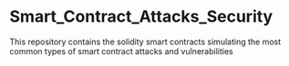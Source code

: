 # Smart_Contract_Attacks_Security
This repository contains the solidity smart contracts simulating the most common types of smart contract attacks and vulnerabilities
